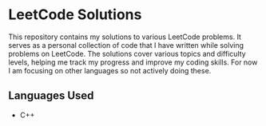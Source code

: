 # LeetCode Solutions

This repository contains my solutions to various LeetCode problems. It serves as a personal collection of code that I have written while solving problems on LeetCode. The solutions cover various topics and difficulty levels, helping me track my progress and improve my coding skills. For now I am focusing on other languages so not actively doing these.

## Languages Used

- C++
